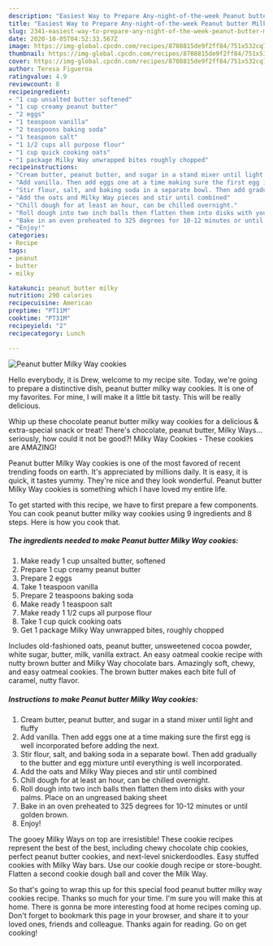 ```yaml
---
description: "Easiest Way to Prepare Any-night-of-the-week Peanut butter Milky Way cookies"
title: "Easiest Way to Prepare Any-night-of-the-week Peanut butter Milky Way cookies"
slug: 2341-easiest-way-to-prepare-any-night-of-the-week-peanut-butter-milky-way-cookies
date: 2020-10-05T04:52:33.567Z
image: https://img-global.cpcdn.com/recipes/8708815de9f2ff84/751x532cq70/peanut-butter-milky-way-cookies-recipe-main-photo.jpg
thumbnail: https://img-global.cpcdn.com/recipes/8708815de9f2ff84/751x532cq70/peanut-butter-milky-way-cookies-recipe-main-photo.jpg
cover: https://img-global.cpcdn.com/recipes/8708815de9f2ff84/751x532cq70/peanut-butter-milky-way-cookies-recipe-main-photo.jpg
author: Teresa Figueroa
ratingvalue: 4.9
reviewcount: 8
recipeingredient:
- "1 cup unsalted butter softened"
- "1 cup creamy peanut butter"
- "2 eggs"
- "1 teaspoon vanilla"
- "2 teaspoons baking soda"
- "1 teaspoon salt"
- "1 1/2 cups all purpose flour"
- "1 cup quick cooking oats"
- "1 package Milky Way unwrapped bites roughly chopped"
recipeinstructions:
- "Cream butter, peanut butter, and sugar in a stand mixer until light and fluffy"
- "Add vanilla. Then add eggs one at a time making sure the first egg is well incorporated before adding the next."
- "Stir flour, salt, and baking soda in a separate bowl. Then add gradually to the butter and egg mixture until everything is well incorporated."
- "Add the oats and Milky Way pieces and stir until combined"
- "Chill dough for at least an hour, can be chilled overnight."
- "Roll dough into two inch balls then flatten them into disks with your palms. Place on an ungreased baking sheet"
- "Bake in an oven preheated to 325 degrees for 10-12 minutes or until golden brown."
- "Enjoy!"
categories:
- Recipe
tags:
- peanut
- butter
- milky

katakunci: peanut butter milky 
nutrition: 290 calories
recipecuisine: American
preptime: "PT11M"
cooktime: "PT31M"
recipeyield: "2"
recipecategory: Lunch

---
```



![Peanut butter Milky Way cookies](https://img-global.cpcdn.com/recipes/8708815de9f2ff84/751x532cq70/peanut-butter-milky-way-cookies-recipe-main-photo.jpg)

Hello everybody, it is Drew, welcome to my recipe site. Today, we're going to prepare a distinctive dish, peanut butter milky way cookies. It is one of my favorites. For mine, I will make it a little bit tasty. This will be really delicious.

Whip up these chocolate peanut butter milky way cookies for a delicious &amp; extra-special snack or treat! There&#39;s chocolate, peanut butter, Milky Ways…seriously, how could it not be good?! Milky Way Cookies - These cookies are AMAZING!

Peanut butter Milky Way cookies is one of the most favored of recent trending foods on earth. It's appreciated by millions daily. It is easy, it is quick, it tastes yummy. They're nice and they look wonderful. Peanut butter Milky Way cookies is something which I have loved my entire life.


To get started with this recipe, we have to first prepare a few components. You can cook peanut butter milky way cookies using 9 ingredients and 8 steps. Here is how you cook that.

<!--inarticleads1-->

##### The ingredients needed to make Peanut butter Milky Way cookies:

1. Make ready 1 cup unsalted butter, softened
1. Prepare 1 cup creamy peanut butter
1. Prepare 2 eggs
1. Take 1 teaspoon vanilla
1. Prepare 2 teaspoons baking soda
1. Make ready 1 teaspoon salt
1. Make ready 1 1/2 cups all purpose flour
1. Take 1 cup quick cooking oats
1. Get 1 package Milky Way unwrapped bites, roughly chopped


Includes old-fashioned oats, peanut butter, unsweetened cocoa powder, white sugar, butter, milk, vanilla extract. An easy oatmeal cookie recipe with nutty brown butter and Milky Way chocolate bars. Amazingly soft, chewy, and easy oatmeal cookies. The brown butter makes each bite full of caramel, nutty flavor. 

<!--inarticleads2-->

##### Instructions to make Peanut butter Milky Way cookies:

1. Cream butter, peanut butter, and sugar in a stand mixer until light and fluffy
1. Add vanilla. Then add eggs one at a time making sure the first egg is well incorporated before adding the next.
1. Stir flour, salt, and baking soda in a separate bowl. Then add gradually to the butter and egg mixture until everything is well incorporated.
1. Add the oats and Milky Way pieces and stir until combined
1. Chill dough for at least an hour, can be chilled overnight.
1. Roll dough into two inch balls then flatten them into disks with your palms. Place on an ungreased baking sheet
1. Bake in an oven preheated to 325 degrees for 10-12 minutes or until golden brown.
1. Enjoy!


The gooey Milky Ways on top are irresistible! These cookie recipes represent the best of the best, including chewy chocolate chip cookies, perfect peanut butter cookies, and next-level snickerdoodles. Easy stuffed cookies with Milky Way bars. Use our cookie dough recipe or store-bought. Flatten a second cookie dough ball and cover the Milk Way. 

So that's going to wrap this up for this special food peanut butter milky way cookies recipe. Thanks so much for your time. I'm sure you will make this at home. There is gonna be more interesting food at home recipes coming up. Don't forget to bookmark this page in your browser, and share it to your loved ones, friends and colleague. Thanks again for reading. Go on get cooking!
